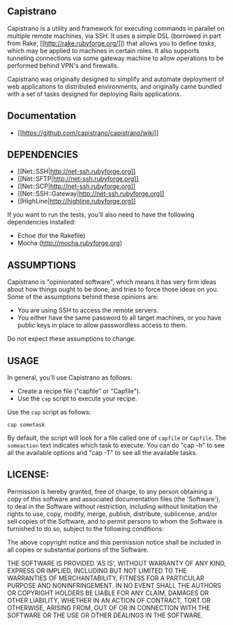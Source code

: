 ## Capistrano

Capistrano is a utility and framework for executing commands in parallel on multiple remote machines, via SSH. It uses a simple DSL (borrowed in part from Rake, [[http://rake.rubyforge.org/]]) that allows you to define _tasks_, which may be applied to machines in certain roles. It also supports tunneling connections via some gateway machine to allow operations to be performed behind VPN's and firewalls.

Capistrano was originally designed to simplify and automate deployment of web applications to distributed environments, and originally came bundled with a set of tasks designed for deploying Rails applications.

## Documentation

* [[https://github.com/capistrano/capistrano/wiki]]

## DEPENDENCIES

* [[Net::SSH|http://net-ssh.rubyforge.org]]
* [[Net::SFTP|http://net-ssh.rubyforge.org]]
* [[Net::SCP|http://net-ssh.rubyforge.org]]
* [[Net::SSH::Gateway|http://net-ssh.rubyforge.org]]
* [[HighLine|http://highline.rubyforge.org]]

If you want to run the tests, you'll also need to have the following dependencies installed:

* Echoe (for the Rakefile)
* Mocha (http://mocha.rubyforge.org)

## ASSUMPTIONS

Capistrano is "opinionated software", which means it has very firm ideas about how things ought to be done, and tries to force those ideas on you. Some of the assumptions behind these opinions are:

* You are using SSH to access the remote servers.
* You either have the same password to all target machines, or you have public keys in place to allow passwordless access to them.

Do not expect these assumptions to change.

## USAGE

In general, you'll use Capistrano as follows:

* Create a recipe file ("capfile" or "Capfile").
* Use the `cap` script to execute your recipe.

Use the `cap` script as follows:

    cap sometask

By default, the script will look for a file called one of `capfile` or `Capfile`. The `someaction` text indicates which task to execute. You can do "cap -h" to see all the available options and "cap -T" to see all the available tasks.

## LICENSE:

Permission is hereby granted, free of charge, to any person obtaining
a copy of this software and associated documentation files (the
'Software'), to deal in the Software without restriction, including
without limitation the rights to use, copy, modify, merge, publish,
distribute, sublicense, and/or sell copies of the Software, and to
permit persons to whom the Software is furnished to do so, subject to
the following conditions:

The above copyright notice and this permission notice shall be
included in all copies or substantial portions of the Software.

THE SOFTWARE IS PROVIDED 'AS IS', WITHOUT WARRANTY OF ANY KIND,
EXPRESS OR IMPLIED, INCLUDING BUT NOT LIMITED TO THE WARRANTIES OF
MERCHANTABILITY, FITNESS FOR A PARTICULAR PURPOSE AND NONINFRINGEMENT.
IN NO EVENT SHALL THE AUTHORS OR COPYRIGHT HOLDERS BE LIABLE FOR ANY
CLAIM, DAMAGES OR OTHER LIABILITY, WHETHER IN AN ACTION OF CONTRACT,
TORT OR OTHERWISE, ARISING FROM, OUT OF OR IN CONNECTION WITH THE
SOFTWARE OR THE USE OR OTHER DEALINGS IN THE SOFTWARE.
